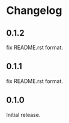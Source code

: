 # Changelog

## 0.1.2

fix README.rst format.

## 0.1.1

fix README.rst format.

## 0.1.0

Initial release.


